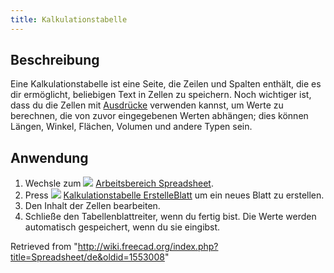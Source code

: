 ```yaml
---
title: Kalkulationstabelle
---
```

## Beschreibung

Eine Kalkulationstabelle ist eine Seite, die Zeilen und Spalten enthält, die es dir ermöglicht, beliebigen Text in Zellen zu speichern. Noch wichtiger ist, dass du die Zellen mit [Ausdrücke](/Expressions/de "Expressions/de") verwenden kannst, um Werte zu berechnen, die von zuvor eingegebenen Werten abhängen; dies können Längen, Winkel, Flächen, Volumen und andere Typen sein.

## Anwendung

1. Wechsle zum ![](/images/Workbench_Spreadsheet.svg) [Arbeitsbereich Spreadsheet](/Spreadsheet_Workbench/de "Spreadsheet Workbench/de").
2. Press ![](/images/Spreadsheet_CreateSheet.svg) [Kalkulationstabelle ErstelleBlatt](/Spreadsheet_CreateSheet/de "Spreadsheet CreateSheet/de") um ein neues Blatt zu erstellen.
3. Den Inhalt der Zellen bearbeiten.
4. Schließe den Tabellenblattreiter, wenn du fertig bist. Die Werte werden automatisch gespeichert, wenn du sie eingibst.

Retrieved from "<http://wiki.freecad.org/index.php?title=Spreadsheet/de&oldid=1553008>"